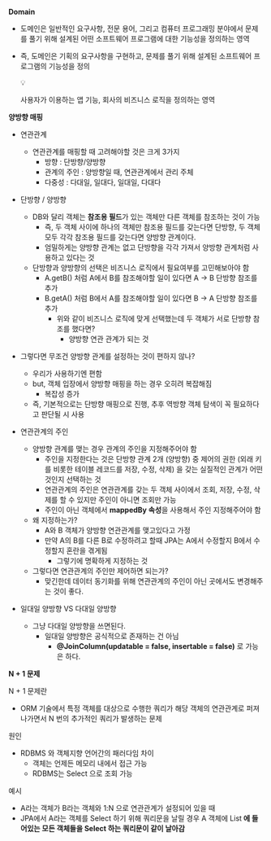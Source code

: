 **Domain**

- 도메인은 일반적인 요구사항, 전문 용어, 그리고 컴퓨터 프로그래밍 분야에서 문제를 풀기 위해 설계된 어떤 소프트웨어 프로그램에 대한 기능성을 정의하는 영역
- 즉, 도메인은 기획의 요구사항을 구현하고, 문제를 풀기 위해 설계된 소프트웨어 프로그램의 기능성을 정의


  <aside>

    💡

    사용자가 이용하는 앱 기능, 회사의 비즈니스 로직을 정의하는 영역

  </aside>


**양방향 매핑**

- 연관관계
  - 연관관계를 매핑할 때 고려해야할 것은 크게 3가지
    - 방향 : 단방향/양방향
    - 관계의 주인 : 양방향일 때, 연관관계에서 관리 주체
    - 다중성 : 다대일, 일대다, 일대일, 다대다

- 단방향 / 양방향
  - DB와 달리 객체는 **참조용 필드**가 있는 객체만 다른 객체를 참조하는 것이 가능
    - 즉, 두 객체 사이에 하나의 객체만 참조용 필드를 갖는다면 단방향, 두 객체 모두 각각 참조용 필드를 갖는다면 양방향 관계이다.
    - 엄밀하게는 양방향 관계는 없고 단방향을 각각 가져서 양방향 관계처럼 사용하고 있다는 것
  - 단방향과 양방향의 선택은 비즈니스 로직에서 필요여부를 고민해보아야 함
    - A.getB() 처럼 A에서 B를 참조해야할 일이 있다면 A → B 단방향 참조를 추가
    - B.getA() 처럼 B에서 A를 참조해야할 일이 있다면 B → A 단방향 참조를 추가
      - 위와 같이 비즈니스 로직에 맞게 선택했는데 두 객체가 서로 단방향 참조를 했다면?
        - 양방향 연관 관계가 되는 것
- 그렇다면 무조건 양방향 관계를 설정하는 것이 편하지 않나?
  - 우리가 사용하기엔 편함
  - but, 객체 입장에서 양방향 매핑을 하는 경우 오히려 복잡해짐
      - 복잡성 증가
  - 즉, 기본적으로는 단방향 매핑으로 진행, 추후 역방향 객체 탐색이 꼭 필요하다고 판단될 시 사용

- 연관관계의 주인
  - 양방향 관계를 맺는 경우 관계의 주인을 지정해주어야 함
      - 주인을 지정한다는 것은 단방향 관계 2개 (양방향) 중 제어의 권한 (외래 키를 비롯한 테이블 레코드를 저장, 수정, 삭제) 을 갖는 실질적인 관계가 어떤 것인지 선택하는 것
      - 연관관계의 주인은 연관관계를 갖는 두 객체 사이에서 조회, 저장, 수정, 삭제를 할 수 있지만 주인이 아니면 조회만 가능
      - 주인이 아닌 객체에서 **mappedBy 속성**을 사용해서 주인 지정해주어야 함
  - 왜 지정하는가?
      - A와 B 객체가 양방향 연관관계를 맺고있다고 가정
      - 만약 A의 B를 다른 B로 수정하려고 할때 JPA는 A에서 수정할지 B에서 수정할지 혼란을 겪게됨
          - 그렇기에 명확하게 지정하는 것
  - 그렇다면 연관관계의 주인만 제어하면 되는가?
      - 맞긴한데 데이터 동기화를 위해 연관관계의 주인이 아닌 곳에서도 변경해주는 것이 좋다.

- 일대일 양방향 VS 다대일 양방향
  - 그냥 다대일 양방향을 쓰면된다.
      - 일대일 양방향은 공식적으로 존재하는 건 아님
          - **@JoinColumn(updatable = false, insertable = false)** 로 가능은 하다.

**N + 1 문제**

  N + 1 문제란

- ORM 기술에서 특정 객체를 대상으로 수행한 쿼리가 해당 객체의 연관관계로 퍼져나가면서 N 번의 추가적인 쿼리가 발생하는 문제

원인

- RDBMS 와 객체지향 언어간의 패러다임 차이
    - 객체는 언제든 메모리 내에서 접근 가능
    - RDBMS는 Select 으로 조회 가능

예시

- A라는 객체가 B라는 객체와 1:N 으로 연관관계가 설정되어 있을 때
- JPA에서 A라는 객체를 Select 하기 위해 쿼리문을 날릴 경우 A 객체에 List<B> 에 들어있는 모든 객체들을 Select 하는 쿼리문이 같이 날아감